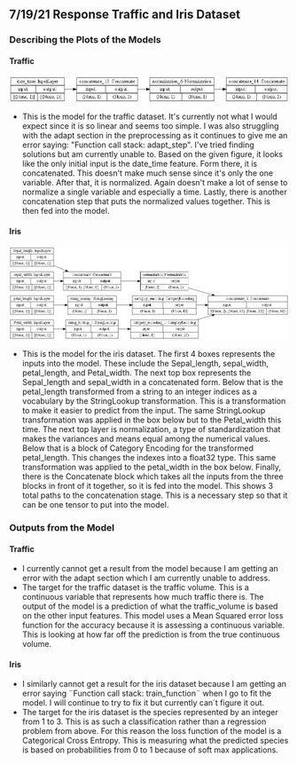 ## 7/19/21 Response Traffic and Iris Dataset

### Describing the Plots of the Models

#### Traffic
![img.png](img.png)
- This is the model for the traffic dataset. It's currently not what I would expect since it is so linear and seems too simple. I was also struggling with the adapt section in the preprocessing as it continues to give me an error saying: "Function call stack: adapt_step". I've tried finding solutions but am currently unable to. Based on the given figure, it looks like the only initial input is the date_time feature. Form there, it is concatenated. This doesn't make much sense since it's only the one variable. After that, it is normalized. Again doesn't make a lot of sense to normalize a single variable and especially a time. Lastly, there is another concatenation step that puts the normalized values together. This is then fed into the model.
#### Iris
![img.png](iris_model_image.png)
- This is the model for the iris dataset. The first 4 boxes represents the inputs into the model. These include the Sepal_length, sepal_width, petal_length, and Petal_width. The next top box represents the Sepal_length and sepal_width in a concatenated form. Below that is the petal_length transformed from a string to an integer indices as a vocabulary by the StringLookup transformation. This is a transformation to make it easier to predict from the input. The same StringLookup transformation was applied in the box below but to the Petal_width this time. The next top layer is normalization, a type of standardization that makes the variances and means equal among the numerical values. Below that is a block of Category Encoding for the transformed petal_length. This changes the indexes into a float32 type. This same transformation was applied to the petal_width in the box below. Finally, there is the Concatenate block which takes all the inputs from the three blocks in front of it together, so it is fed into the model. This shows 3 total paths to the concatenation stage. This is a necessary step so that it can be one tensor to put into the model.

### Outputs from the Model
#### Traffic
- I currently cannot get a result from the model because I am getting an error with the adapt section which I am currently unable to address.
- The target for the traffic dataset is the traffic volume. This is a continuous variable that represents how much traffic there is. The output of the model is a prediction of what the traffic_volume is based on the other input features. This model uses a Mean Squared error loss function for the accuracy because it is assessing a continuous variable. This is looking at how far off the prediction is from the true continuous volume. 


#### Iris
- I similarly cannot get a result for the iris dataset because I am getting an error saying ¨Function call stack:
  train_function¨ when I go to fit the model. I will continue to try to fix it but currently can´t figure it out. 
- The target for the iris dataset is the species represented by an integer from 1 to 3. This is as such a classification rather than a regression problem from above. For this reason the loss function of the model is a Categorical Cross Entropy. This is measuring what the predicted species is based on probabilities from 0 to 1 because of soft max applications. 